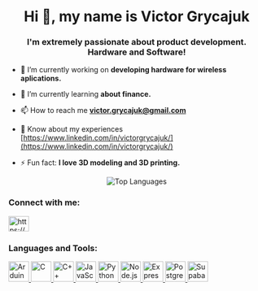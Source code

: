 <h1 align="center">Hi 👋, my name is Victor Grycajuk</h1>
<h3 align="center">I'm extremely passionate about product development. Hardware and Software!</h3>

- 🔭 I’m currently working on **developing hardware for wireless aplications.**

- 🌱 I’m currently learning **about finance.**

- 📫 How to reach me **victor.grycajuk@gmail.com**

- 📄 Know about my experiences [https://www.linkedin.com/in/victorgrycajuk/](https://www.linkedin.com/in/victorgrycajuk/)

- ⚡ Fun fact: **I love 3D modeling and 3D printing.**



<!-- Card de linguagens mais usadas (via GitHub Readme Stats) -->
<p align="center">
  <img
    src="https://github-readme-stats.vercel.app/api/top-langs/?username=VictorGryca&layout=compact&theme=radical"
    alt="Top Languages"
  />
</p>

<h3 align="left">Connect with me:</h3>
<p align="left">
<a href="https://www.linkedin.com/in/victorgrycajuk/" target="blank"><img align="center" src="https://raw.githubusercontent.com/rahuldkjain/github-profile-readme-generator/master/src/images/icons/Social/linked-in-alt.svg" alt="https://www.linkedin.com/in/victorgrycajuk/" height="30" width="40" /></a>
</p>



<h3 align="left">Languages and Tools:</h3>
<p align="left">
  <!-- Hardware & Low-Level -->
  <a href="https://www.arduino.cc/" target="_blank" rel="noreferrer">
    <img
      src="https://cdn.jsdelivr.net/gh/devicons/devicon/icons/arduino/arduino-original.svg"
      alt="Arduino"
      width="40" height="40"
    />
  </a>
  <a href="https://www.cprogramming.com/" target="_blank" rel="noreferrer">
    <img
      src="https://cdn.jsdelivr.net/gh/devicons/devicon/icons/c/c-original.svg"
      alt="C"
      width="40" height="40"
    />
  </a>
  <a href="https://isocpp.org/" target="_blank" rel="noreferrer">
    <img
      src="https://cdn.jsdelivr.net/gh/devicons/devicon/icons/cplusplus/cplusplus-original.svg"
      alt="C++"
      width="40" height="40"
    />
  </a>

  <!-- Web & Full-Stack -->
  <a href="https://developer.mozilla.org/docs/Web/JavaScript" target="_blank" rel="noreferrer">
    <img
      src="https://cdn.jsdelivr.net/gh/devicons/devicon/icons/javascript/javascript-original.svg"
      alt="JavaScript"
      width="40" height="40"
    />
  </a>

  <a href="https://www.python.org/" target="_blank" rel="noreferrer">
    <img
      src="https://cdn.jsdelivr.net/gh/devicons/devicon/icons/python/python-original.svg"
      alt="Python"
      width="40" height="40"
    />
  </a>

  <a href="https://nodejs.org/" target="_blank" rel="noreferrer">
    <img
      src="https://cdn.jsdelivr.net/gh/devicons/devicon/icons/nodejs/nodejs-original.svg"
      alt="Node.js"
      width="40" height="40"
    />
  </a>
  <a href="https://expressjs.com/" target="_blank" rel="noreferrer">
    <img
      src="https://cdn.jsdelivr.net/gh/devicons/devicon/icons/express/express-original.svg"
      alt="Express"
      width="40" height="40"
    />
  </a>

  <!-- Bancos de Dados & Backend -->
  <a href="https://www.postgresql.org/" target="_blank" rel="noreferrer">
    <img
      src="https://cdn.jsdelivr.net/gh/devicons/devicon/icons/postgresql/postgresql-original.svg"
      alt="PostgreSQL"
      width="40" height="40"
    />
  </a>
  <a href="https://supabase.com/" target="_blank" rel="noreferrer">
    <img
      src="https://cdn.jsdelivr.net/npm/simple-icons@v9/icons/supabase.svg"
      alt="Supabase"
      width="40" height="40"
    />
  </a>
</p>



